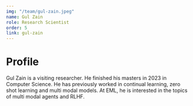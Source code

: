 ```yaml
---
img: "/team/gul-zain.jpeg"
name: Gul Zain
role: Research Scientist
order: 5
link: gul-zain
---
```


# Profile
Gul Zain is a visiting researcher. He finished his masters in 2023 in Computer Science. He has previously worked in continual learning, zero shot learning and multi modal models. At EML, he is interested in the topics of multi modal agents and RLHF.